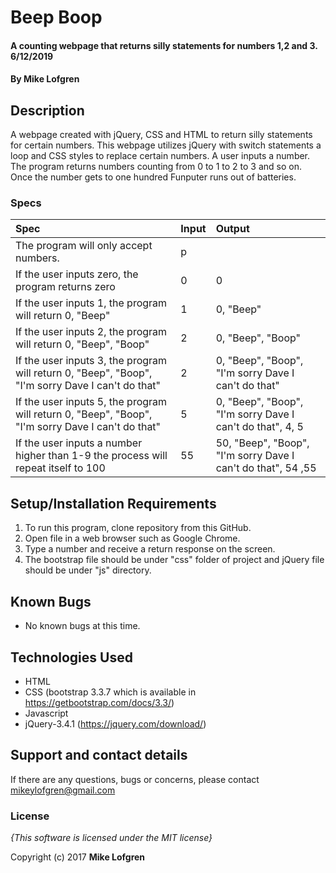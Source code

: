 # Beep Boop

#### A counting webpage that returns silly statements for numbers 1,2 and 3. 6/12/2019

#### By **Mike Lofgren**

## Description

A webpage created with jQuery, CSS and HTML to return silly statements for certain numbers.
This webpage utilizes jQuery with switch statements a loop and CSS styles to replace certain numbers.
A user inputs a number. The program returns numbers counting from 0 to 1 to 2 to 3 and so on. Once the number gets to one hundred Funputer runs out of batteries.


### Specs
| Spec                                                                         |   Input             |   Output                |
| :--------------------------------------------------------------------------- | :------------------ | :---------------------- |
| The program will only accept numbers.                                        | p                   |                         |
| If the user inputs zero, the program returns zero                            | 0                   | 0                       |
| If the user inputs 1, the program will return 0, "Beep"                      | 1                   | 0, "Beep"               |
| If the user inputs 2, the program will return 0, "Beep", "Boop"              | 2                   |0, "Beep", "Boop"        |
| If the user inputs 3, the program will return 0, "Beep", "Boop", "I'm sorry Dave I can't do that" |    2 |  0, "Beep", "Boop", "I'm sorry Dave I can't do that" |               
| If the user inputs 5, the program will return 0, "Beep", "Boop", "I'm sorry Dave I can't do that" | 5    |  0, "Beep", "Boop", "I'm sorry Dave I can't do that", 4, 5                                                                    |                     |                         |
|If the user inputs a number higher than 1-9 the process will repeat itself to 100 | 55    | 50, "Beep", "Boop", "I'm sorry Dave I can't do that", 54 ,55


## Setup/Installation Requirements

1. To run this program, clone repository from this GitHub.
2. Open file in a web browser such as Google Chrome.
3. Type a number and receive a return response on the screen.
5. The bootstrap file should be under "css" folder of project and jQuery file should be under "js" directory.

## Known Bugs
* No known bugs at this time.

## Technologies Used
  * HTML
  * CSS (bootstrap 3.3.7 which is available in https://getbootstrap.com/docs/3.3/)
  * Javascript
  * jQuery-3.4.1 (https://jquery.com/download/)

## Support and contact details

If there are any questions, bugs or concerns, please contact mikeylofgren@gmail.com

### License

*{This software is licensed under the MIT license}*

Copyright (c) 2017 **Mike Lofgren**
